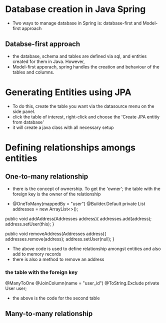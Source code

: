 # Database creation in Java Spring
 - Two ways to manage database in Spring is: database-first and Model-first approach
## Databse-first approach
- the database, schema and tables are defined via sql, and entities created for them in Java. However,
- Model-first apporach, spring handles the creation and behaviour of the tables and columns.

# Generating Entities using JPA
* To do this, create the table you want via the datasource menu on the side panel.
* click the table of interest, right-click and choose the 'Create JPA entitiy from database'
* it will create a java class with all necessary setup

# Defining relationships amongs entities

## One-to-many relationship
 - there is the concept of ownership. To get the 'owner'; the table with the foreign key is the owner of the relationship

-   @OneToMany(mappedBy = "user")
   @Builder.Default
   private List<Addresses> addresses = new ArrayList<>();

   public void addAddress(Addresses address){
   addresses.add(address);
   address.setUser(this);
   }

public void removeAddress(Addresses address){
addresses.remove(address);
address.setUser(null);
}
- The above code is used to define relationship amongst entities and also add to memory records
- there is also a method to remove an address

### the table with the foreign key

@ManyToOne
@JoinColumn(name = "user_id")
@ToString.Exclude
private User user;

- the above is the code for the second table

## Many-to-many relationship

